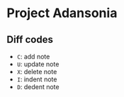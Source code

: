 # Project Adansonia

## Diff codes

- `C`: add note
- `U`: update note
- `X`: delete note
- `I`: indent note
- `D`: dedent note
